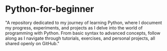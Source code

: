 # Python-for-beginner
"A repository dedicated to my journey of learning Python, where I document my progress, experiments, and projects as I delve into the world of programming with Python. From basic syntax to advanced concepts, follow along as I navigate through tutorials, exercises, and personal projects, all shared openly on GitHub."
